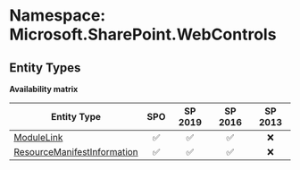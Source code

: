 # Namespace: Microsoft.SharePoint.WebControls

## Entity Types

**Availability matrix**

Entity Type | SPO | SP 2019 | SP 2016 | SP 2013
----------|:---:|:-------:|:-------:|:-------:
[ModuleLink](./EntityTypes/ModuleLink.md) | ✅ | ✅ | ✅ | ❌
[ResourceManifestInformation](./EntityTypes/ResourceManifestInformation.md) | ✅ | ✅ | ✅ | ❌